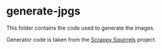 # generate-jpgs

This folder contains the code used to generate the images. 

Generator code is taken from the [Scrappy Squirrels](https://github.com/rounakbanik/generative-art-nft) project. 




